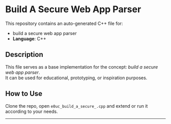 # Build A Secure Web App Parser

This repository contains an auto-generated C++ file for:

- build a secure web app parser
- **Language**: C++

## Description

This file serves as a base implementation for the concept: *build a secure web app parser*.  
It can be used for educational, prototyping, or inspiration purposes.

## How to Use

Clone the repo, open `e0uc_build_a_secure_.cpp` and extend or run it according to your needs.

---


